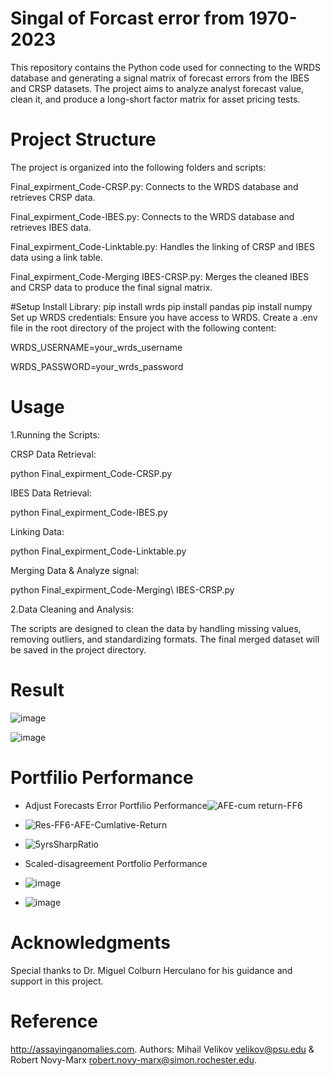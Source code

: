 # Singal of Forcast error from 1970-2023
This repository contains the Python code used for connecting to the WRDS database and generating a signal matrix of forecast errors from the IBES and CRSP datasets. The project aims to analyze analyst forecast value, clean it, and produce a long-short factor matrix for asset pricing tests.
# Project Structure
The project is organized into the following folders and scripts:

Final_expirment_Code-CRSP.py: Connects to the WRDS database and retrieves CRSP data.

Final_expirment_Code-IBES.py: Connects to the WRDS database and retrieves IBES data.

Final_expirment_Code-Linktable.py: Handles the linking of CRSP and IBES data using a link table.

Final_expirment_Code-Merging IBES-CRSP.py: Merges the cleaned IBES and CRSP data to produce the final signal matrix.

#Setup
Install Library:
pip install wrds
pip install pandas
pip install numpy
Set up WRDS credentials: Ensure you have access to WRDS. Create a .env file in the root directory of the project with the following content:

WRDS_USERNAME=your_wrds_username

WRDS_PASSWORD=your_wrds_password

# Usage
1.Running the Scripts:

CRSP Data Retrieval:

python Final_expirment_Code-CRSP.py

IBES Data Retrieval:

python Final_expirment_Code-IBES.py

Linking Data:

python Final_expirment_Code-Linktable.py

Merging Data & Analyze signal:

python Final_expirment_Code-Merging\ IBES-CRSP.py

2.Data Cleaning and Analysis:

The scripts are designed to clean the data by handling missing values, removing outliers, and standardizing formats. The final merged dataset will be saved in the project directory.
# Result 
![image](https://github.com/LeiWangUog/WRDS_Singal_FE_UOG/assets/158491057/b6640ac8-d3c5-4426-88fc-863f6d8e0950)

![image](https://github.com/LeiWangUog/WRDS_Singal_FE_UOG/assets/158491057/c6079a0f-42e1-43a2-aaf1-acac395156fc)

# Portfilio Performance
-  Adjust Forecasts Error Portfilio Performance![AFE-cum return-FF6 ](https://github.com/user-attachments/assets/fde8e1da-8c08-4c32-b327-68ddfd7ecc72)
-  ![Res-FF6-AFE-Cumlative-Return](https://github.com/user-attachments/assets/8ae80f21-4de0-4bbe-856f-a77017576e74)
-  ![5yrsSharpRatio](https://github.com/user-attachments/assets/62a1be97-29fc-487e-8bff-1ce57826bf22)


-  Scaled-disagreement Portfolio Performance
- ![image](https://github.com/LeiWangUog/WRDS_Singal_FE_UOG/assets/158491057/f70326b8-9a80-4a0d-9ba3-a3de217b9eb9)
- ![image](https://github.com/LeiWangUog/WRDS_Singal_FE_UOG/assets/158491057/dc3f8879-515d-4954-b530-d9c7fba11893)



# Acknowledgments

Special thanks to Dr. Miguel Colburn Herculano for his guidance and support in this project.

# Reference

http://assayinganomalies.com.
Authors: Mihail Velikov velikov@psu.edu & Robert Novy-Marx robert.novy-marx@simon.rochester.edu.
